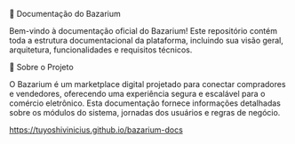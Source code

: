 📖 Documentação do Bazarium

Bem-vindo à documentação oficial do Bazarium! Este repositório contém toda a estrutura documentacional da plataforma, incluindo sua visão geral, arquitetura, funcionalidades e requisitos técnicos.

📌 Sobre o Projeto

O Bazarium é um marketplace digital projetado para conectar compradores e vendedores, oferecendo uma experiência segura e escalável para o comércio eletrônico. Esta documentação fornece informações detalhadas sobre os módulos do sistema, jornadas dos usuários e regras de negócio.

https://tuyoshivinicius.github.io/bazarium-docs
